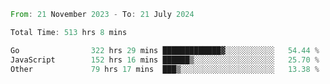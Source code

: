 <!--START_SECTION:waka-->

```rust
From: 21 November 2023 - To: 21 July 2024

Total Time: 513 hrs 8 mins

Go                322 hrs 29 mins █████████████▓░░░░░░░░░░░   54.44 %
JavaScript        152 hrs 16 mins ██████▒░░░░░░░░░░░░░░░░░░   25.70 %
Other             79 hrs 17 mins  ███▒░░░░░░░░░░░░░░░░░░░░░   13.38 %
```

<!--END_SECTION:waka-->
